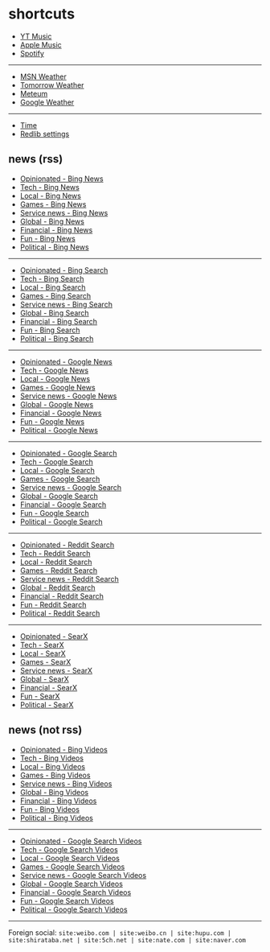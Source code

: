 # shortcuts

- [YT Music](https://music.youtube.com)
- [Apple Music](https://music.apple.com)
- [Spotify](https://open.spotify.com)

---

- [MSN Weather](https://msn.com/weather)
- [Tomorrow Weather](https://weather.tomorrow.io)
- [Meteum](https://meteum.ai/weather/search)
- [Google Weather](https://google.com/search?q=weather&udm=0&safe=off)

---

- [Time](https://time.is/?c=d3l1_3F_3j1_3Y1_3WXth2i2s.TAXfmrXc1Xo480Xz1Xa1Xb51ea29.4e4185.28571f.2d99db.abbd8.1bb85e.1c3b23Xw1Xv20240528Xh0Xi1XZ1XmXuXB1Xs0)
- [Redlib settings](https://redlib.freedit.eu/settings/restore/?theme=system&front_page=default&layout=card&wide=off&post_sort=top&comment_sort=top&show_nsfw=on&use_hls=off&hide_hls_notification=off&hide_awards=off&fixed_navbar=on&subscriptions=&filters=)

## news (rss)

- [Opinionated - Bing News](https://bing.com/news/search?format=rss&q=(good+game)+OR+(good+tv)+OR+(good+movie)+OR+(good+album)+OR+(good+(decision+OR+strategy))+OR+(bad+(game+OR+tv+OR+movie+OR+album+OR+decision+OR+strategy))+OR+((game+OR+tv+OR+movie+OR+album)+year)+OR+(enjoy+(game+OR+tv+OR+movie+OR+album)))
- [Tech - Bing News](https://bing.com/news/search?format=rss&q=msft+OR+aapl+OR+goog+OR+amzn+OR+intl+OR+(announce+tv)+OR+(announce+game)+OR+(announce+(decision+OR+strategy))+OR+(reveal+(game+OR+tv+OR+decision+OR+strategy))+OR+(price+(change+OR+up+OR+down))+OR+((amazon+OR+netflix)+live))
- [Local - Bing News](https://bing.com/news/search?format=rss&q=%22philstar+com+nation%22+OR+%22gmanetwork+com+news+topstories%22+OR+%22sports+inquirer+net%22+OR+%22pop+inquirer+net%22+OR+site%3Anewsinfo.inquirer.net+OR+site%3Anews.abs-cbn.com%2Fnews)
- [Games - Bing News](https://bing.com/news/search?format=rss&q=genshin+OR+valorant+OR+wuthering+OR+overwatch+OR+%28sonic+hedgehog%29+OR+%28sonic+team%29+OR+%22super+mario%22+OR+%28mario+nintendo%29+OR+%28mario+luigi%29+OR+%22call+of+duty%22+OR+%28cod+game%29+OR+%22counter+strike%22+OR+counterstrike+OR+%22cs+2%22+OR+cs2)
- [Service news - Bing News](https://bing.com/news/search?format=rss&q=%28pc+game+pass%29+OR+surfshark+OR+%22youtube+music%22+OR+spotify+OR+%22apple+music%22+OR+%28%28major+OR+minor+OR+faster+OR+performance+OR+feature%29+change%29+OR+%28%28major+OR+minor+OR+faster+OR+performance+OR+feature%29+update%29)
- [Global - Bing News](https://bing.com/news/search?format=rss&q=%22newsnationnow+com+world%22+OR+%22wsj+com+world%22+OR+%22france24+com+en+live-news%22+OR+%22csmonitor+com+world%22+OR+%22reuters+com+world%22)
- [Financial - Bing News](https://bing.com/news/search?format=rss&q=(msft+OR+aapl+OR+goog+OR+amzn+OR+intl+OR+amd+OR+nflx+OR+political+OR+poll+OR+debate+OR+protest+OR+argue+OR+agree+OR+disagree)+("benzinga+com"+OR+"investing+com+news"+OR+"finance+yahoo+com+news"+OR+"tradingview+com+news"))
- [Fun - Bing News](https://bing.com/news/search?format=rss&q=%22jalopnik+com%22+OR+%22topgear+com+ph+news%22+OR+%22soranews24+com%22+OR+%22hollywoodreporter+com+business%22+OR+%22variety+com+2025+digital%22+OR+%22variety+com+2025+biz%22+OR+site%3Acaranddriver.com%2Fnews+OR+site%3Aroadandtrack.com%2Fnews)
- [Political - Bing News](https://bing.com/news/search?format=rss&q=%28political+OR+poll+OR+debate+OR+protest+OR+argue+OR+agree+OR+disagree%29+%28%22newsnationnow+com%22+OR+%22wsj+com%22+OR+%22france24+com%22+OR+%22csmonitor+com%22+OR+%22reuters+com%22+OR+%22gmanetwork+com%22+OR+%22inquirer+net%22%29)
<!-- Format: - [*queryTitle* - Bing News](https://bing.com/news/search?format=rss&q=[query]) -->

---

- [Opinionated - Bing Search](https://bing.com/search?format=rss&q=(good+game)+OR+(good+tv)+OR+(good+movie)+OR+(good+album)+OR+(good+(decision+OR+strategy))+OR+(bad+(game+OR+tv+OR+movie+OR+album+OR+decision+OR+strategy))+OR+((game+OR+tv+OR+movie+OR+album)+year)+OR+(enjoy+(game+OR+tv+OR+movie+OR+album)))
- [Tech - Bing Search](https://bing.com/search?format=rss&q=msft+OR+aapl+OR+goog+OR+amzn+OR+intl+OR+(announce+tv)+OR+(announce+game)+OR+(announce+(decision+OR+strategy))+OR+(reveal+(game+OR+tv+OR+decision+OR+strategy))+OR+(price+(change+OR+up+OR+down))+OR+((amazon+OR+netflix)+live))
- [Local - Bing Search](https://bing.com/search?format=rss&q=%22philstar+com+nation%22+OR+%22gmanetwork+com+news+topstories%22+OR+%22sports+inquirer+net%22+OR+%22pop+inquirer+net%22+OR+site%3Anewsinfo.inquirer.net+OR+site%3Anews.abs-cbn.com%2Fnews)
- [Games - Bing Search](https://bing.com/search?format=rss&q=genshin+OR+valorant+OR+wuthering+OR+overwatch+OR+%28sonic+hedgehog%29+OR+%28sonic+team%29+OR+%22super+mario%22+OR+%28mario+nintendo%29+OR+%28mario+luigi%29+OR+%22call+of+duty%22+OR+%28cod+game%29+OR+%22counter+strike%22+OR+counterstrike+OR+%22cs+2%22+OR+cs2)
- [Service news - Bing Search](https://bing.com/search?format=rss&q=%28pc+game+pass%29+OR+surfshark+OR+%22youtube+music%22+OR+spotify+OR+%22apple+music%22+OR+%28%28major+OR+minor+OR+faster+OR+performance+OR+feature%29+change%29+OR+%28%28major+OR+minor+OR+faster+OR+performance+OR+feature%29+update%29)
- [Global - Bing Search](https://bing.com/search?format=rss&q=%22newsnationnow+com+world%22+OR+%22wsj+com+world%22+OR+%22france24+com+en+live-news%22+OR+%22csmonitor+com+world%22+OR+%22reuters+com+world%22)
- [Financial - Bing Search](https://bing.com/search?format=rss&q=(msft+OR+aapl+OR+goog+OR+amzn+OR+intl+OR+amd+OR+nflx+OR+political+OR+poll+OR+debate+OR+protest+OR+argue+OR+agree+OR+disagree)+("benzinga+com"+OR+"investing+com+news"+OR+"finance+yahoo+com+news"+OR+"tradingview+com+news"))
- [Fun - Bing Search](https://bing.com/search?format=rss&q=%22jalopnik+com%22+OR+%22topgear+com+ph+news%22+OR+%22soranews24+com%22+OR+%22hollywoodreporter+com+business%22+OR+%22variety+com+2025+digital%22+OR+%22variety+com+2025+biz%22+OR+site%3Acaranddriver.com%2Fnews+OR+site%3Aroadandtrack.com%2Fnews)
- [Political - Bing Search](https://bing.com/search?format=rss&q=%28political+OR+poll+OR+debate+OR+protest+OR+argue+OR+agree+OR+disagree%29+%28%22newsnationnow+com%22+OR+%22wsj+com%22+OR+%22france24+com%22+OR+%22csmonitor+com%22+OR+%22reuters+com%22+OR+%22gmanetwork+com%22+OR+%22inquirer+net%22%29)
<!-- Format: - [*queryTitle* - Bing Search](https://bing.com/search?format=rss&q=[query]) -->

---

- [Opinionated - Google News](https://news.google.com/rss/search?q=(good+game)+OR+(good+tv)+OR+(good+movie)+OR+(good+album)+OR+(good+(decision+OR+strategy))+OR+(bad+(game+OR+tv+OR+movie+OR+album+OR+decision+OR+strategy))+OR+((game+OR+tv+OR+movie+OR+album)+year)+OR+(enjoy+(game+OR+tv+OR+movie+OR+album)))
- [Tech - Google News](https://news.google.com/rss/search?q=msft+OR+aapl+OR+goog+OR+amzn+OR+intl+OR+(announce+tv)+OR+(announce+game)+OR+(announce+(decision+OR+strategy))+OR+(reveal+(game+OR+tv+OR+decision+OR+strategy))+OR+(price+(change+OR+up+OR+down))+OR+((amazon+OR+netflix)+live))
- [Local - Google News](https://news.google.com/rss/search?q=%22philstar+com+nation%22+OR+%22gmanetwork+com+news+topstories%22+OR+%22sports+inquirer+net%22+OR+%22pop+inquirer+net%22+OR+site%3Anewsinfo.inquirer.net+OR+site%3Anews.abs-cbn.com%2Fnews)
- [Games - Google News](https://news.google.com/rss/search?q=genshin+OR+valorant+OR+wuthering+OR+overwatch+OR+%28sonic+hedgehog%29+OR+%28sonic+team%29+OR+%22super+mario%22+OR+%28mario+nintendo%29+OR+%28mario+luigi%29+OR+%22call+of+duty%22+OR+%28cod+game%29+OR+%22counter+strike%22+OR+counterstrike+OR+%22cs+2%22+OR+cs2)
- [Service news - Google News](https://news.google.com/rss/search?q=%28pc+game+pass%29+OR+surfshark+OR+%22youtube+music%22+OR+spotify+OR+%22apple+music%22+OR+%28%28major+OR+minor+OR+faster+OR+performance+OR+feature%29+change%29+OR+%28%28major+OR+minor+OR+faster+OR+performance+OR+feature%29+update%29)
- [Global - Google News](https://news.google.com/rss/search?q=%22newsnationnow+com+world%22+OR+%22wsj+com+world%22+OR+%22france24+com+en+live-news%22+OR+%22csmonitor+com+world%22+OR+%22reuters+com+world%22)
- [Financial - Google News](https://news.google.com/rss/search?q=(msft+OR+aapl+OR+goog+OR+amzn+OR+intl+OR+amd+OR+nflx+OR+political+OR+poll+OR+debate+OR+protest+OR+argue+OR+agree+OR+disagree)+("benzinga+com"+OR+"investing+com+news"+OR+"finance+yahoo+com+news"+OR+"tradingview+com+news"))
- [Fun - Google News](https://news.google.com/rss/search?q=%22jalopnik+com%22+OR+%22topgear+com+ph+news%22+OR+%22soranews24+com%22+OR+%22hollywoodreporter+com+business%22+OR+%22variety+com+2025+digital%22+OR+%22variety+com+2025+biz%22+OR+site%3Acaranddriver.com%2Fnews+OR+site%3Aroadandtrack.com%2Fnews)
- [Political - Google News](https://news.google.com/rss/search?q=%28political+OR+poll+OR+debate+OR+protest+OR+argue+OR+agree+OR+disagree%29+%28%22newsnationnow+com%22+OR+%22wsj+com%22+OR+%22france24+com%22+OR+%22csmonitor+com%22+OR+%22reuters+com%22+OR+%22gmanetwork+com%22+OR+%22inquirer+net%22%29)
<!-- Format: - [*queryTitle* - Google News](https://news.google.com/rss/search?q=[query]) -->

---

- [Opinionated - Google Search](https://www.google.com/alerts/feeds/18328284995867372572/9595343124215145899)
- [Tech - Google Search](https://www.google.com/alerts/feeds/18328284995867372572/11188889829215887024)
- [Local - Google Search](https://www.google.com/alerts/feeds/18328284995867372572/7272503243204018859)
- [Games - Google Search](https://www.google.com/alerts/feeds/18328284995867372572/983325349820171186)
- [Service news - Google Search](https://www.google.com/alerts/feeds/18328284995867372572/7272503243204021608)
- [Global - Google Search](https://www.google.com/alerts/feeds/18328284995867372572/18332171599350902259)
- [Financial - Google Search](https://www.google.com/alerts/feeds/18328284995867372572/12311220666887081993)
- [Fun - Google Search](https://www.google.com/alerts/feeds/18328284995867372572/12311220666887081993)
- [Political - Google Search](https://www.google.com/alerts/feeds/18328284995867372572/12634018877518289307)

---

- [Opinionated - Reddit Search](http://www.reddit.com/search.rss?t=day&sort=top&q=(good+game)+OR+(good+tv)+OR+(good+movie)+OR+(good+album)+OR+(good+(decision+OR+strategy))+OR+(bad+(game+OR+tv+OR+movie+OR+album+OR+decision+OR+strategy))+OR+((game+OR+tv+OR+movie+OR+album)+year)+OR+(enjoy+(game+OR+tv+OR+movie+OR+album)))
- [Tech - Reddit Search](http://www.reddit.com/search.rss?t=day&sort=top&q=msft+OR+aapl+OR+goog+OR+amzn+OR+intl+OR+(announce+tv)+OR+(announce+game)+OR+(announce+(decision+OR+strategy))+OR+(reveal+(game+OR+tv+OR+decision+OR+strategy))+OR+(price+(change+OR+up+OR+down))+OR+((amazon+OR+netflix)+live))
- [Local - Reddit Search](http://www.reddit.com/search.rss?t=day&sort=top&q=%22philstar+com+nation%22+OR+%22gmanetwork+com+news+topstories%22+OR+%22sports+inquirer+net%22+OR+%22pop+inquirer+net%22+OR+site%3Anewsinfo.inquirer.net+OR+site%3Anews.abs-cbn.com%2Fnews)
- [Games - Reddit Search](http://www.reddit.com/search.rss?t=day&sort=top&q=genshin+OR+valorant+OR+wuthering+OR+overwatch+OR+%28sonic+hedgehog%29+OR+%28sonic+team%29+OR+%22super+mario%22+OR+%28mario+nintendo%29+OR+%28mario+luigi%29+OR+%22call+of+duty%22+OR+%28cod+game%29+OR+%22counter+strike%22+OR+counterstrike+OR+%22cs+2%22+OR+cs2)
- [Service news - Reddit Search](http://www.reddit.com/search.rss?t=day&sort=top&q=%28pc+game+pass%29+OR+surfshark+OR+%22youtube+music%22+OR+spotify+OR+%22apple+music%22+OR+%28%28major+OR+minor+OR+faster+OR+performance+OR+feature%29+change%29+OR+%28%28major+OR+minor+OR+faster+OR+performance+OR+feature%29+update%29)
- [Global - Reddit Search](http://www.reddit.com/search.rss?t=day&sort=top&q=%22newsnationnow+com+world%22+OR+%22wsj+com+world%22+OR+%22france24+com+en+live-news%22+OR+%22csmonitor+com+world%22+OR+%22reuters+com+world%22)
- [Financial - Reddit Search](http://www.reddit.com/search.rss?t=day&sort=top&q=(msft+OR+aapl+OR+goog+OR+amzn+OR+intl+OR+amd+OR+nflx+OR+political+OR+poll+OR+debate+OR+protest+OR+argue+OR+agree+OR+disagree)+("benzinga+com"+OR+"investing+com+news"+OR+"finance+yahoo+com+news"+OR+"tradingview+com+news"))
- [Fun - Reddit Search](http://www.reddit.com/search.rss?t=day&sort=top&q=%22jalopnik+com%22+OR+%22topgear+com+ph+news%22+OR+%22soranews24+com%22+OR+%22hollywoodreporter+com+business%22+OR+%22variety+com+2025+digital%22+OR+%22variety+com+2025+biz%22+OR+site%3Acaranddriver.com%2Fnews+OR+site%3Aroadandtrack.com%2Fnews)
- [Political - Reddit Search](http://www.reddit.com/search.rss?t=day&sort=top&q=%28political+OR+poll+OR+debate+OR+protest+OR+argue+OR+agree+OR+disagree%29+%28%22newsnationnow+com%22+OR+%22wsj+com%22+OR+%22france24+com%22+OR+%22csmonitor+com%22+OR+%22reuters+com%22+OR+%22gmanetwork+com%22+OR+%22inquirer+net%22%29)
<!-- Format: - [*queryTitle* - Reddit Search](http://www.reddit.com/search.rss?t=day&sort=top&q=[query]) -->

---

- [Opinionated - SearX](https://search.mdosch.de/searxng/search?language=en-US&time_range=day&safesearch=0&format=rss&enabled_engines=all&q=(good+game)+OR+(good+tv)+OR+(good+movie)+OR+(good+album)+OR+(good+(decision+OR+strategy))+OR+(bad+(game+OR+tv+OR+movie+OR+album+OR+decision+OR+strategy))+OR+((game+OR+tv+OR+movie+OR+album)+year)+OR+(enjoy+(game+OR+tv+OR+movie+OR+album)))
- [Tech - SearX](https://search.mdosch.de/searxng/search?language=en-US&time_range=day&safesearch=0&format=rss&enabled_engines=all&q=msft+OR+aapl+OR+goog+OR+amzn+OR+intl+OR+(announce+tv)+OR+(announce+game)+OR+(announce+(decision+OR+strategy))+OR+(reveal+(game+OR+tv+OR+decision+OR+strategy))+OR+(price+(change+OR+up+OR+down))+OR+((amazon+OR+netflix)+live))
- [Local - SearX](https://search.mdosch.de/searxng/search?language=en-US&time_range=day&safesearch=0&format=rss&enabled_engines=all&q=%22philstar+com+nation%22+OR+%22gmanetwork+com+news+topstories%22+OR+%22sports+inquirer+net%22+OR+%22pop+inquirer+net%22+OR+site%3Anewsinfo.inquirer.net+OR+site%3Anews.abs-cbn.com%2Fnews)
- [Games - SearX](https://search.mdosch.de/searxng/search?language=en-US&time_range=day&safesearch=0&format=rss&enabled_engines=all&q=genshin+OR+valorant+OR+wuthering+OR+overwatch+OR+%28sonic+hedgehog%29+OR+%28sonic+team%29+OR+%22super+mario%22+OR+%28mario+nintendo%29+OR+%28mario+luigi%29+OR+%22call+of+duty%22+OR+%28cod+game%29+OR+%22counter+strike%22+OR+counterstrike+OR+%22cs+2%22+OR+cs2)
- [Service news - SearX](https://search.mdosch.de/searxng/search?language=en-US&time_range=day&safesearch=0&format=rss&enabled_engines=all&q=%28pc+game+pass%29+OR+surfshark+OR+%22youtube+music%22+OR+spotify+OR+%22apple+music%22+OR+%28%28major+OR+minor+OR+faster+OR+performance+OR+feature%29+change%29+OR+%28%28major+OR+minor+OR+faster+OR+performance+OR+feature%29+update%29)
- [Global - SearX](https://search.mdosch.de/searxng/search?language=en-US&time_range=day&safesearch=0&format=rss&enabled_engines=all&q=%22newsnationnow+com+world%22+OR+%22wsj+com+world%22+OR+%22france24+com+en+live-news%22+OR+%22csmonitor+com+world%22+OR+%22reuters+com+world%22)
- [Financial - SearX](https://search.mdosch.de/searxng/search?language=en-US&time_range=day&safesearch=0&format=rss&enabled_engines=all&q=(msft+OR+aapl+OR+goog+OR+amzn+OR+intl+OR+amd+OR+nflx+OR+political+OR+poll+OR+debate+OR+protest+OR+argue+OR+agree+OR+disagree)+("benzinga+com"+OR+"investing+com+news"+OR+"finance+yahoo+com+news"+OR+"tradingview+com+news"))
- [Fun - SearX](https://search.mdosch.de/searxng/search?language=en-US&time_range=day&safesearch=0&format=rss&enabled_engines=all&q=%22jalopnik+com%22+OR+%22topgear+com+ph+news%22+OR+%22soranews24+com%22+OR+%22hollywoodreporter+com+business%22+OR+%22variety+com+2025+digital%22+OR+%22variety+com+2025+biz%22+OR+site%3Acaranddriver.com%2Fnews+OR+site%3Aroadandtrack.com%2Fnews)
- [Political - SearX](https://search.mdosch.de/searxng/search?language=en-US&time_range=day&safesearch=0&format=rss&enabled_engines=all&q=%28political+OR+poll+OR+debate+OR+protest+OR+argue+OR+agree+OR+disagree%29+%28%22newsnationnow+com%22+OR+%22wsj+com%22+OR+%22france24+com%22+OR+%22csmonitor+com%22+OR+%22reuters+com%22+OR+%22gmanetwork+com%22+OR+%22inquirer+net%22%29)
<!-- Format: - [*queryTitle* - SearX](https://search.mdosch.de/searxng/search?language=en-US&time_range=day&safesearch=0&format=rss&enabled_engines=all&q=[query]) -->

## news (not rss)

- [Opinionated - Bing Videos](https://bing.com/videos/search?&qft=+filterui:videoage-lt1440&FORM=VRFLTR&q=(good+game)+OR+(good+tv)+OR+(good+movie)+OR+(good+album)+OR+(good+(decision+OR+strategy))+OR+(bad+(game+OR+tv+OR+movie+OR+album+OR+decision+OR+strategy))+OR+((game+OR+tv+OR+movie+OR+album)+year)+OR+(enjoy+(game+OR+tv+OR+movie+OR+album)))
- [Tech - Bing Videos](https://bing.com/videos/search?&qft=+filterui:videoage-lt1440&FORM=VRFLTR&q=msft+OR+aapl+OR+goog+OR+amzn+OR+intl+OR+(announce+tv)+OR+(announce+game)+OR+(announce+(decision+OR+strategy))+OR+(reveal+(game+OR+tv+OR+decision+OR+strategy))+OR+(price+(change+OR+up+OR+down))+OR+((amazon+OR+netflix)+live))
- [Local - Bing Videos](https://bing.com/videos/search?&qft=+filterui:videoage-lt1440&FORM=VRFLTR&q=%22philstar+com+nation%22+OR+%22gmanetwork+com+news+topstories%22+OR+%22sports+inquirer+net%22+OR+%22pop+inquirer+net%22+OR+site%3Anewsinfo.inquirer.net+OR+site%3Anews.abs-cbn.com%2Fnews)
- [Games - Bing Videos](https://bing.com/videos/search?&qft=+filterui:videoage-lt1440&FORM=VRFLTR&q=genshin+OR+valorant+OR+wuthering+OR+overwatch+OR+%28sonic+hedgehog%29+OR+%28sonic+team%29+OR+%22super+mario%22+OR+%28mario+nintendo%29+OR+%28mario+luigi%29+OR+%22call+of+duty%22+OR+%28cod+game%29+OR+%22counter+strike%22+OR+counterstrike+OR+%22cs+2%22+OR+cs2)
- [Service news - Bing Videos](https://bing.com/videos/search?&qft=+filterui:videoage-lt1440&FORM=VRFLTR&q=%28pc+game+pass%29+OR+surfshark+OR+%22youtube+music%22+OR+spotify+OR+%22apple+music%22+OR+%28%28major+OR+minor+OR+faster+OR+performance+OR+feature%29+change%29+OR+%28%28major+OR+minor+OR+faster+OR+performance+OR+feature%29+update%29)
- [Global - Bing Videos](https://bing.com/videos/search?&qft=+filterui:videoage-lt1440&FORM=VRFLTR&q=%22newsnationnow+com+world%22+OR+%22wsj+com+world%22+OR+%22france24+com+en+live-news%22+OR+%22csmonitor+com+world%22+OR+%22reuters+com+world%22)
- [Financial - Bing Videos](https://bing.com/videos/search?&qft=+filterui:videoage-lt1440&FORM=VRFLTR&q=(msft+OR+aapl+OR+goog+OR+amzn+OR+intl+OR+amd+OR+nflx+OR+political+OR+poll+OR+debate+OR+protest+OR+argue+OR+agree+OR+disagree)+("benzinga+com"+OR+"investing+com+news"+OR+"finance+yahoo+com+news"+OR+"tradingview+com+news"))
- [Fun - Bing Videos](https://bing.com/videos/search?&qft=+filterui:videoage-lt1440&FORM=VRFLTR&q=%22jalopnik+com%22+OR+%22topgear+com+ph+news%22+OR+%22soranews24+com%22+OR+%22hollywoodreporter+com+business%22+OR+%22variety+com+2025+digital%22+OR+%22variety+com+2025+biz%22+OR+site%3Acaranddriver.com%2Fnews+OR+site%3Aroadandtrack.com%2Fnews)
- [Political - Bing Videos](https://bing.com/videos/search?&qft=+filterui:videoage-lt1440&FORM=VRFLTR&q=%28political+OR+poll+OR+debate+OR+protest+OR+argue+OR+agree+OR+disagree%29+%28%22newsnationnow+com%22+OR+%22wsj+com%22+OR+%22france24+com%22+OR+%22csmonitor+com%22+OR+%22reuters+com%22+OR+%22gmanetwork+com%22+OR+%22inquirer+net%22%29)
<!-- Format: - [*queryTitle* - Bing Videos](https://bing.com/videos/search?&qft=+filterui:videoage-lt1440&FORM=VRFLTR&q=[query]) -->

---

- [Opinionated - Google Search Videos](https://google.com/search?safe=off&udm=7&lr=lang_en&tbs=qdr%3Ad%2Clr%3Alang_1en&q=(good+game)+OR+(good+tv)+OR+(good+movie)+OR+(good+album)+OR+(good+(decision+OR+strategy))+OR+(bad+(game+OR+tv+OR+movie+OR+album+OR+decision+OR+strategy))+OR+((game+OR+tv+OR+movie+OR+album)+year)+OR+(enjoy+(game+OR+tv+OR+movie+OR+album)))
- [Tech - Google Search Videos](https://google.com/search?safe=off&udm=7&lr=lang_en&tbs=qdr%3Ad%2Clr%3Alang_1en&q=msft+OR+aapl+OR+goog+OR+amzn+OR+intl+OR+(announce+tv)+OR+(announce+game)+OR+(announce+(decision+OR+strategy))+OR+(reveal+(game+OR+tv+OR+decision+OR+strategy))+OR+(price+(change+OR+up+OR+down))+OR+((amazon+OR+netflix)+live))
- [Local - Google Search Videos](https://google.com/search?safe=off&udm=7&tbs=qdr:d&q=%22philstar+com+nation%22+OR+%22gmanetwork+com+news+topstories%22+OR+%22sports+inquirer+net%22+OR+%22pop+inquirer+net%22+OR+site%3Anewsinfo.inquirer.net+OR+site%3Anews.abs-cbn.com%2Fnews)
- [Games - Google Search Videos](https://google.com/search?safe=off&udm=7&lr=lang_en&tbs=qdr%3Ad%2Clr%3Alang_1en&q=genshin+OR+valorant+OR+wuthering+OR+overwatch+OR+%28sonic+hedgehog%29+OR+%28sonic+team%29+OR+%22super+mario%22+OR+%28mario+nintendo%29+OR+%28mario+luigi%29+OR+%22call+of+duty%22+OR+%28cod+game%29+OR+%22counter+strike%22+OR+counterstrike+OR+%22cs+2%22+OR+cs2)
- [Service news - Google Search Videos](https://google.com/search?safe=off&udm=7&lr=lang_en&tbs=qdr%3Ad%2Clr%3Alang_1en&q=%28pc+game+pass%29+OR+surfshark+OR+%22youtube+music%22+OR+spotify+OR+%22apple+music%22+OR+%28%28major+OR+minor+OR+faster+OR+performance+OR+feature%29+change%29+OR+%28%28major+OR+minor+OR+faster+OR+performance+OR+feature%29+update%29)
- [Global - Google Search Videos](https://google.com/search?safe=off&udm=7&lr=lang_en&tbs=qdr%3Ad%2Clr%3Alang_1en&q=%22newsnationnow+com+world%22+OR+%22wsj+com+world%22+OR+%22france24+com+en+live-news%22+OR+%22csmonitor+com+world%22+OR+%22reuters+com+world%22)
- [Financial - Google Search Videos](https://google.com/search?safe=off&udm=7&lr=lang_en&tbs=qdr%3Ad%2Clr%3Alang_1en&q=(msft+OR+aapl+OR+goog+OR+amzn+OR+intl+OR+amd+OR+nflx+OR+political+OR+poll+OR+debate+OR+protest+OR+argue+OR+agree+OR+disagree)+("benzinga+com"+OR+"investing+com+news"+OR+"finance+yahoo+com+news"+OR+"tradingview+com+news"))
- [Fun - Google Search Videos](https://google.com/search?safe=off&udm=7&lr=lang_en&tbs=qdr%3Ad%2Clr%3Alang_1en&q=%22jalopnik+com%22+OR+%22topgear+com+ph+news%22+OR+%22soranews24+com%22+OR+%22hollywoodreporter+com+business%22+OR+%22variety+com+2025+digital%22+OR+%22variety+com+2025+biz%22+OR+site%3Acaranddriver.com%2Fnews+OR+site%3Aroadandtrack.com%2Fnews)
- [Political - Google Search Videos](https://google.com/search?safe=off&udm=7&lr=lang_en&tbs=qdr%3Ad%2Clr%3Alang_1en&q=%28political+OR+poll+OR+debate+OR+protest+OR+argue+OR+agree+OR+disagree%29+%28%22newsnationnow+com%22+OR+%22wsj+com%22+OR+%22france24+com%22+OR+%22csmonitor+com%22+OR+%22reuters+com%22+OR+%22gmanetwork+com%22+OR+%22inquirer+net%22%29)
<!-- Format: - [*queryTitle* - Google Search Videos](https://google.com/search?safe=off&udm=7&tbs=qdr:d&q=[query]) -->

<!-- --- -->

<!-- - [*queryTitle* - Brave Search](https://search.brave.com/search?tf=pd&q=[query]) -->
<!-- - [*queryTitle* - swisscows.com](https://swisscows.com/en/web?freshness=Day&query[query]) -->
<!-- Format: - [*queryTitle* - DuckDuckGo](https://duckduckgo.com/?df=d&assist=true&q=[query]) -->
<!-- Format: - [*queryTitle* - Ecosia](https://ecosia.org/search?freshness=day&q=[query]) -->
<!-- Format: - [*queryTitle* - Google News](https://news.google.com/search?q=when:1d+[query]) -->
<!-- Format: - [*queryTitle* - You.com](https://you.com/search?q=[query]) -->
<!-- [*queryTitle* - Baidu](https://baidu.com/s?gpc=stf%3D1720245017%2C1720331417%7Cstftype%3D1&wd=[query]) -->
<!-- Format: - [*queryTitle* - Redlib](https://redlib.freedit.eu/search?sort=top&t=day&q=[query]) -->
<!-- Format: - [*queryTitle* - Google Search](https://google.com/search?tbs=qdr:d&safe=off&filter=0&nfpr=1&peek_pws=0&udm=14&lr=lang_en&q=[query]) -->
<!-- Format: - [*queryTitle* - Google Search Videos](https://google.com/search?safe=off&udm=7&tbs=qdr:d&q=[query]) -->
<!-- Format: - [*queryTitle* - Google Search News](https://google.com/search?safe=off&tbs=qdr:d&tbm=nws&nfpr=1&lr=lang_en&q=[query]) -->
<!-- Format: - [*queryTitle* - Bing Videos](https://bing.com/videos/search?&qft=+filterui:videoage-lt1440&FORM=VRFLTR&q=[query]) -->
<!-- Format: - [*queryTitle* - Bing Search](https://bing.com/search?filters=ex1%3a%22ez1%22&mkt=en-US&q=[query]) -->
<!-- Format: - [*queryTitle* - Bing News](https://bing.com/news/search?qft=interval%3d"7"&q=[query]) -->
<!-- Format: - [*queryTitle* - Yandex](https://yandex.com/search/?within=77&noreask=1&text=[query]) -->

<!-- --- -->

---

Foreign social: `site:weibo.com | site:weibo.cn | site:hupu.com | site:shirataba.net | site:5ch.net | site:nate.com | site:naver.com`
